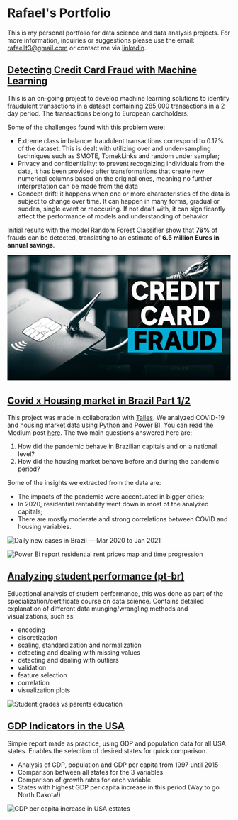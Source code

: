 # Rafael's Portfolio
This is my personal portfolio for data science and data analysis projects. For more information, inquiries or suggestions please use the email: rafaellt3@gmail.com or contact me via [linkedin](https://www.linkedin.com/in/rafaellt/).

## [Detecting Credit Card Fraud with Machine Learning](https://github.com/ltrafael/credit_fraud_detection)

This is an on-going project to develop machine learning solutions to identify fraudulent transactions in a dataset containing 285,000 transactions in a 2 day period. The transactions belong to European cardholders.

Some of the challenges found with this problem were:
- Extreme class imbalance: fraudulent transactions correspond to 0.17% of the dataset. This is dealt with utilizing over and under-sampling techniques such as SMOTE, TomekLinks and random under sampler;
- Privacy and confidentiality: to prevent recognizing individuals from the data, it has been provided after transformations that create new numerical columns based on the original ones, meaning no further interpretation can be made from the data
- Concept drift: it happens when one or more characteristics of the data is subject to change over time. It can happen in many forms, gradual or sudden, single event or reoccuring. If not dealt with, it can significantly affect the performance of models and understanding of behavior

Initial results with the model Random Forest Classifier show that **76%** of frauds can be detected, translating to an estimate of **6.5 million Euros in annual savings**.

![Credit Card Fraud](images/theme_image.png)

## [Covid x Housing market in Brazil Part 1/2](https://github.com/ltrafael/The-Impact-of-the-Pandemic-on-the-Housing-Market-in-Brazil)
This project was made in collaboration with [Talles](https://www.linkedin.com/in/talles-di-cunto/). We analyzed COVID-19 and housing market data using Python and Power BI. You can read the Medium post [here](https://lnkd.in/e_Dk4EH). The two main questions answered here are:
1. How did the pandemic behave in Brazilian capitals and on a national level?
2. How did the housing market behave before and during the pandemic period?

Some of the insights we extracted from the data are:
- The impacts of the pandemic were accentuated in bigger cities;
- In 2020, residential rentability went down in most of the analyzed capitals;
- There are mostly moderate and strong correlations between COVID and housing variables.


![Daily new cases in Brazil — Mar 2020 to Jan 2021](images/Cases_BR_100dpi.png)

![Power Bi report residential rent prices map and time progression](images/Covid_X_housing_GIF.gif)


## [Analyzing student performance (pt-br)](https://github.com/ltrafael/-Educational-analysis-on-Student-Performance)
Educational analysis of student performance, this was done as part of the specialization/certificate course on data science. Contains detailed explanation of different data munging/wrangling methods and visualizations, such as:
- encoding
- discretization
- scaling, standardization and normalization
- detecting and dealing with missing values
- detecting and dealing with outliers
- validation
- feature selection
- correlation
- visualization plots

![Student grades vs parents education](images/G3%20x%20edu.png)


## [GDP Indicators in the USA](https://github.com/ltrafael/GDP-Indicators-in-the-USA)
Simple report made as practice, using GDP and population data for all USA states. Enables the selection of desired states for quick comparison. 
- Analysis of GDP, population and GDP per capita from 1997 until 2015
- Comparison between all states for the 3 variables
- Comparison of growth rates for each variable
- States with highest GDP per capita increase in this period (Way to go North Dakota!)

![GDP per capita increase in USA estates](images/GDP%20per%20capita%20increase%20map.png)

